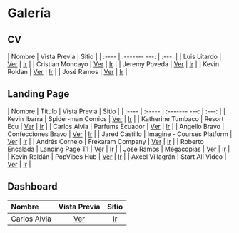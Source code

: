 # Galería

## CV

| Nombre | Vista  Previa | Sitio |
| :----  | :------- ---: | :---: |
| Luis Litardo		 |       [Ver](imagenes_cv/ii/litardo_calderon.png)         |   [Ir](https://lalitard.github.io/Curriculum/)    |
| Cristian Moncayo   |      [Ver](imagenes_cv/ii/moncayo_intriago.png)    | [Ir](https://crisintriago.github.io/curriculum/) |
| Jeremy Poveda		 |     [Ver](imagenes_cv/ii/poveda_gorotiza.png)          |   [Ir](https://jeremy-poveda.github.io/curriculum/)    |
| Kevin Roldan		 |   [Ver](imagenes_cv/ii/roldan_pilozo.png)            |    [Ir](https://k3vr0ld4n.github.io/curriculum/)   |
| José Ramos		 |   [Ver](imagenes_cv/ii/ramos_rios.png)            |   [Ir](https://josdramo.github.io/curriculum/)    |


## Landing Page

| Nombre | Título | Vista  Previa | Sitio |
| :----  | :----- | :------- ---: | :---: |
| Kevin Ibarra       | Spider-man Comics       | [Ver](imagenes_landingpage/ii/kevin523523.png)              |   [Ir](https://kevin523523.github.io/landing/)    |
| Katherine Tumbaco       | Resort Ecu        | [Ver](imagenes_landingpage/ii/katumbac.png)              |   [Ir](https://katumbac.github.io/landing/)    |
| Carlos Alvia       | Parfums Ecuador       | [Ver](imagenes_landingpage/ii/carlosalvia.png)              |   [Ir](https://carlosalvia.github.io/landing/)    |
| Angello Bravo       | Confecciones Bravo       | [Ver](imagenes_landingpage/ii/sangello31.png)              |   [Ir](https://sangello31.github.io/landing/)    |
| Jared Castillo       |  Imagine - Courses Platform      | [Ver](imagenes_landingpage/ii/wayared.png)              |   [Ir](https://wayared.github.io/landing/)    |
| Andrés Cornejo       |  Frekaram Company      | [Ver](imagenes_landingpage/ii/andresacf.png)              |   [Ir](https://andresacf.github.io/landing/)    |
| Roberto Encalada       | Landing Page T1       | [Ver](imagenes_landingpage/ii/robertoencalada.png)              |   [Ir](https://robertoencalada.github.io/Landing/)    |
| José Ramos       | Megacopias       | [Ver](imagenes_landingpage/ii/josdramo.png)              |   [Ir](https://josdramo.github.io/landing/)    |
| Kevin Roldán       | PopVibes Hub       | [Ver](imagenes_landingpage/ii/k3vr0ld4n.png)              |   [Ir](https://k3vr0ld4n.github.io/landing/)    |
| Axcel Villagrán       |  Start All Video      | [Ver](imagenes_landingpage/ii/axcelvillagran.png)              |   [Ir](https://axcelvillagran.github.io/landing/)    |


## Dashboard

| Nombre | Vista  Previa | Sitio |
| :----  | :----------: | :---: |
| Carlos Alvia           | [Ver](imagenes_dashboard/ii/carlosalvia.png)              | [Ir](https://carlosalvia.github.io/dashboard/)       |
